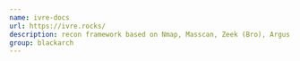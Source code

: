 ```yaml
---
name: ivre-docs
url: https://ivre.rocks/
description: recon framework based on Nmap, Masscan, Zeek (Bro), Argus, Netflow,... (documentation) URL : https://ivre.rocks/ Groups : blackarch blackarch-recon blackarch-networking
group: blackarch
---
```


